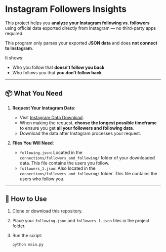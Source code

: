 # Instagram Followers Insights

This project helps you **analyze your Instagram following vs. followers** using official data exported directly from Instagram — no third-party apps required. 

This program only parses your exported **JSON data** and does **not connect to Instagram**.

It shows:
- Who you follow that **doesn’t follow you back**
- Who follows you that **you don’t follow back**

---

## 📦 What You Need

1. **Request Your Instagram Data**:
   - Visit [Instagram Data Download](https://www.instagram.com/download/request/).
   - When making the request, **choose the longest possible timeframe** to ensure you get **all your followers and following data**.
   - Download the data after Instagram processes your request.

2. **Files You Will Need**:
   - `following.json`: Located in the `connections/followers_and_following/` folder of your downloaded data. This file contains the users you follow.
   - `followers_1.json`: Also located in the `connections/followers_and_following/` folder. This file contains the users who follow you.

---

## 🧰 How to Use

1. Clone or download this repository.

2. Place your `following.json` and `followers_1.json` files in the project folder.

3. Run the script:

    ```bash
    python main.py
    ```
